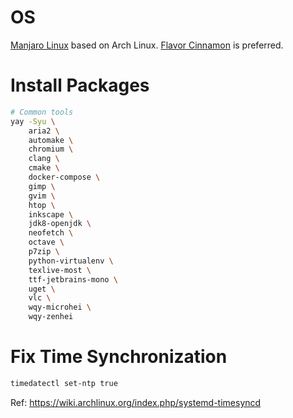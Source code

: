# OS

[Manjaro Linux](https://manjaro.org/) based on Arch Linux.
[Flavor Cinnamon](https://manjaro.org/download/#cinnamon) is preferred.

# Install Packages

```bash
# Common tools
yay -Syu \
    aria2 \
    automake \
    chromium \
    clang \
    cmake \
    docker-compose \
    gimp \
    gvim \
    htop \
    inkscape \
    jdk8-openjdk \
    neofetch \
    octave \
    p7zip \
    python-virtualenv \
    texlive-most \
    ttf-jetbrains-mono \
    uget \
    vlc \
    wqy-microhei \
    wqy-zenhei
```

# Fix Time Synchronization

```bash
timedatectl set-ntp true
```
Ref: https://wiki.archlinux.org/index.php/systemd-timesyncd
